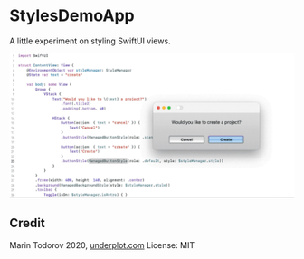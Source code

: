 # StylesDemoApp

A little experiment on styling SwiftUI views.

<img src="etc/managed-styles.gif" width=1125 />

## Credit

Marin Todorov 2020, [underplot.com](http://underplot.com)
License: MIT
